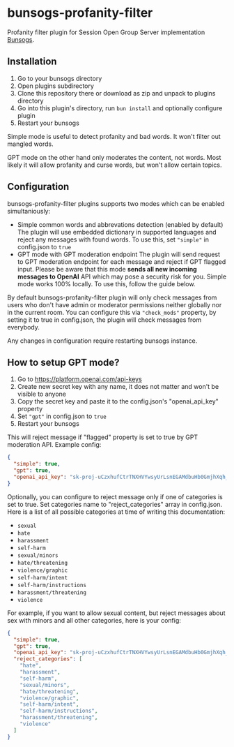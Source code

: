 # bunsogs-profanity-filter

Profanity filter plugin for Session Open Group Server implementation [Bunsogs](https://github.com/VityaSchel/bunsogs).

## Installation 

1. Go to your bunsogs directory
2. Open plugins subdirectory
3. Clone this repository there or download as zip and unpack to plugins directory
4. Go into this plugin's directory, run `bun install` and optionally configure plugin
5. Restart your bunsogs

Simple mode is useful to detect profanity and bad words. It won't filter out mangled words.

GPT mode on the other hand only moderates the content, not words. Most likely it will allow profanity and curse words, but won't allow certain topics.

## Configuration

bunsogs-profanity-filter plugins supports two modes which can be enabled simultaniously:

- Simple common words and abbrevations detection (enabled by default)
  The plugin will use embedded dictionary in supported languages and reject any messages with found words.
  To use this, set `"simple"` in config.json to `true` 
- GPT mode with GPT moderation endpoint
  The plugin will send request to GPT moderation endpoint for each message and reject if GPT flagged input. Please be aware that this mode **sends all new incoming messages to OpenAI** API which may pose a security risk for you. Simple mode works 100% locally.
  To use this, follow the guide below.

By default bunsogs-profanity-filter plugin will only check messages from users who don't have admin or moderator permissions neither globally nor in the current room. You can configure this via `"check_mods"` property, by setting it to true in config.json, the plugin will check messages from everybody.

Any changes in configuration require restarting bunsogs instance.

## How to setup GPT mode?

1. Go to https://platform.openai.com/api-keys
2. Create new secret key with any name, it does not matter and won't be visible to anyone
3. Copy the secret key and paste it to the config.json's "openai_api_key" property
4. Set `"gpt"` in config.json to `true`
5. Restart your bunsogs

This will reject message if "flagged" property is set to true by GPT moderation API. Example config:

```json
{
  "simple": true,
  "gpt": true,
  "openai_api_key": "sk-proj-uCzxhufCtrTNXHVYwsyUrLsnEGAMdbuHb0GmjhXqh_fvWHwEIg9RBLtHpdvTOjBxJrC9EJmnYoZ5DNbsXdGY_zSYSsEwo66urAAF1Xcg_YZbenwT2DDqb7DwN1Wi"
}
```

Optionally, you can configure to reject message only if one of categories is set to true. Set categories name to "reject_categories" array in config.json. Here is a list of all possible categories at time of writing this documentation:

- `sexual`
- `hate`
- `harassment`
- `self-harm`
- `sexual/minors`
- `hate/threatening`
- `violence/graphic`
- `self-harm/intent`
- `self-harm/instructions`
- `harassment/threatening`
- `violence`

For example, if you want to allow sexual content, but reject messages about sex with minors and all other categories, here is your config:

```json
{
  "simple": true,
  "gpt": true,
  "openai_api_key": "sk-proj-uCzxhufCtrTNXHVYwsyUrLsnEGAMdbuHb0GmjhXqh_fvWHwEIg9RBLtHpdvTOjBxJrC9EJmnYoZ5DNbsXdGY_zSYSsEwo66urAAF1Xcg_YZbenwT2DDqb7DwN1Wi",
  "reject_categories": [
    "hate",
    "harassment",
    "self-harm",
    "sexual/minors",
    "hate/threatening",
    "violence/graphic",
    "self-harm/intent",
    "self-harm/instructions",
    "harassment/threatening",
    "violence"
  ]
}
```